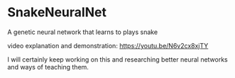 # SnakeNeuralNet
A genetic neural network that learns to plays snake

video explanation and demonstration: https://youtu.be/N6v2cx8xjTY

I will certainly keep working on this and researching better neural networks and ways of teaching them.
